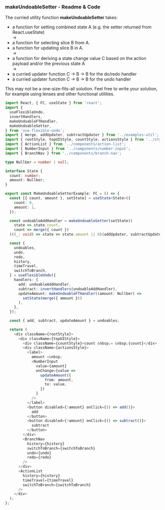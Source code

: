 ### makeUndoableSetter - Readme & Code

The curried utility function **makeUndoableSetter** takes:

- a function for setting combined state A (e.g. the setter returned from React.useState)  
  ->
- a function for selecting slice B from A.
- a function for updating slice B in A.  
  ->
- a function for deriving a state change value C based on the action payload and/or the previous state A  
  ->
- a curried updater function C -> B -> B for the do/redo handler
- a curried updater function C -> B -> B for the undo handler

This may not be a one-size-fits-all solution. Feel free to write your solution, for example using lenses and other functional utilities.

```typescript
import React, { FC, useState } from 'react';
import {
  useFlexibleUndo,
  invertHandlers,
  makeUndoableFTHandler,
  makeUndoableSetter,
} from 'use-flexible-undo';
import { merge, addUpdater, subtractUpdater } from '../examples-util';
import { rootStyle, topUIStyle, countStyle, actionsStyle } from '../styles';
import { ActionList } from '../components/action-list';
import { NumberInput } from '../components/number-input';
import { BranchNav } from '../components/branch-nav';

type Nullber = number | null;

interface State {
  count: number;
  amount: Nullber;
}

export const MakeUndoableSetterExample: FC = () => {
  const [{ count, amount }, setState] = useState<State>({
    count: 0,
    amount: 1,
  });

  const undoableAddHandler = makeUndoableSetter(setState)(
    state => state.count,
    count => merge({ count })
  )((_: void) => state => state.amount || 0)(addUpdater, subtractUpdater);

  const {
    undoables,
    undo,
    redo,
    history,
    timeTravel,
    switchToBranch,
  } = useFlexibleUndo({
    handlers: {
      add: undoableAddHandler,
      subtract: invertHandlers(undoableAddHandler),
      updateAmount: makeUndoableFTHandler((amount: Nullber) =>
        setState(merge({ amount }))
      ),
    },
  });

  const { add, subtract, updateAmount } = undoables;

  return (
    <div className={rootStyle}>
      <div className={topUIStyle}>
        <div className={countStyle}>count &nbsp;= &nbsp;{count}</div>
        <div className={actionsStyle}>
          <label>
            amount =&nbsp;
            <NumberInput
              value={amount}
              onChange={value =>
                updateAmount({
                  from: amount,
                  to: value,
                })
              }
            />
          </label>
          <button disabled={!amount} onClick={() => add()}>
            add
          </button>
          <button disabled={!amount} onClick={() => subtract()}>
            subtract
          </button>
        </div>
        <BranchNav
          history={history}
          switchToBranch={switchToBranch}
          undo={undo}
          redo={redo}
        />
      </div>
      <ActionList
        history={history}
        timeTravel={timeTravel}
        switchToBranch={switchToBranch}
      />
    </div>
  );
};
```
